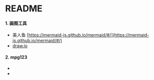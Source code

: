 # README



#### 1. 画图工具

- 美人鱼 [https://mermaid-js.github.io/mermaid/#/](https://mermaid-js.github.io/mermaid/#/)
- [draw.io](https://app.diagrams.net/)

#### 2. mpg123

- 
- 
